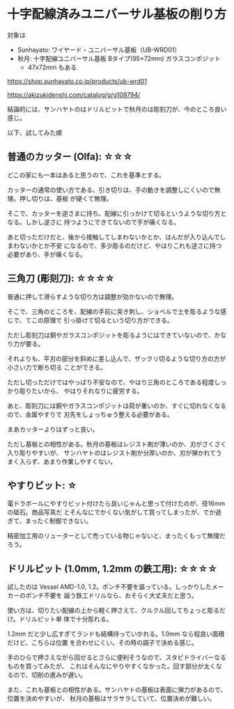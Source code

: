 # 十字配線済みユニバーサル基板の削り方

対象は 

- Sunhayato: ワイヤード・ユニバーサル基板（UB-WRD01）
- 秋月: 十字配線ユニバーサル基板 Bタイプ(95×72mm) ガラスコンポジット
  - 47x72mm もある

https://shop.sunhayato.co.jp/products/ub-wrd01

https://akizukidenshi.com/catalog/g/g109794/

結論的には、サンハヤトのはドリルビットで秋月のは彫刻刀が、今のところ良い感じ。

以下、試してみた順

## 普通のカッター (Olfa): ☆☆☆

どこの家にも一本はあると思うので、これを基準とする。

カッターの通常の使い方である、引き切りは、手の動きを調整しにくいので無理。押し切りは、基板
が硬くて無理。

そこで、カッターを逆さまに持ち、配線に引っかけて切るというような切り方となる。しかし逆さに
持つようにできてないので手が痛くなる。

あと切っただけだと、後から接触してしまわないかとか、はんだが入り込んでしまわないかとか不安
になるので、多少彫るのだけど、やはりこれも逆さに持つ必要があり、手が痛くなる。

## 三角刀 (彫刻刀): ☆☆☆☆

普通に押して滑らすような切り方は調整が効かないので無理。

そこで、三角のところを、配線の手前に突き刺し、ショベルで土を彫るような感じで、てこの原理で
引っ掛けて切るという切り方ができる。

ただし彫刻刀は銅やガラスコンポジットを彫るようにはできていないので、かなり力が要る。

それよりも、平刃の部分を斜めに差し込んで、ザックリ切るような切り方の方が小さい力で断ち切る
ことができる。

ただし切っただけではやっぱり不安なので、やはり三角のところである程度しっかり彫りたいから、
やはりそれなりに疲労する。

あと、彫刻刀には銅やガラスコンポジットは荷が重いのか、すぐに切れなくなるので、金属やすりで
刃先をしょっちゅう整える必要がある。

まあカッターよりはずっと良い。

ただし基板との相性がある。秋月の基板はレジスト剤が薄いのか、刃がさくさく入り彫りやすいが、
サンハヤトのはレジスト剤が分厚いのか、刃が弾かれてうまく入らず、あまり作業しやすくない。

## やすりビット: ☆

電ドラボールにやすりビット付けたら良いじゃんと思って付けたのが、径16mm の砥石。商品写真だ
とそんなにでかくない気がして買ってしまったが、でか過ぎて、まったく制御できない。

精密加工用のリューターとして売っている物じゃないと、まったくもって無理だろう。

## ドリルビット (1.0mm, 1.2mm の鉄工用): ☆☆☆☆

試したのは Vessel AMD-1.0, 1.2。ポンチ不要を謳っている。しっかりしたメーカーのポンチ不要を
謡う鉄工ドリルなら、おそらく大丈夫だと思う。

使い方は、切りたい配線の上から軽く押さえて、クルクル回してちょっと彫るだけ。ドリルビット単
体で十分彫れる。

1.2mm だと少し広すぎてランドも結構持っていかれる。1.0mm なら程良い面積だけど、こちらは位置
を合わせにくい。その時の調子で決める感じ。

手のひらで押さえながら回せるとさらに便利そうなので、スタビドライバーなるものを買ってみたが、
これはそんなにやりやすくなかった。回す部分が太くなるので、切削の進みが遅い。

また、これも基板との相性がある。サンハヤトの基板は表面に弾力があるので、位置を決めやすいが、
秋月の基板はサラサラしていて、位置決めが難しい。

